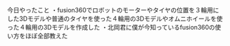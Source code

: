 今日やったこと
・fusion360でロボットのモーターやタイヤの位置を３輪用にした3Dモデルや普通のタイヤを使った４輪用の3Dモデルやオムニホイールを使った４輪用の3Dモデルを作成した
・北岡君に僕が今知っているfusion360の使い方をほぼ全部教えた